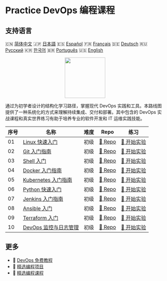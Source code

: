 # Practice DevOps 编程课程

## 支持语言

🇨🇳 [简体中文](README_zh.md) 🇯🇵 [日本語](README_ja.md) 🇪🇸 [Español](README_es.md) 🇫🇷 [Français](README_fr.md) 🇩🇪 [Deutsch](README_de.md) 🇷🇺 [Русский](README_ru.md) 🇰🇷 [한국어](README_ko.md) 🇧🇷 [Português](README_pt.md) 🇺🇸 [English](README.md) 

<div align="center">
<img width="128px" src="https://file.labex.io/path/a3Od9y18p0bV.png">
</div>

通过为初学者设计的结构化学习路径，掌握现代 DevOps 实践和工具。本路线图提供了一种系统化的方式来理解持续集成、交付和部署。其中包含的 DevOps 实战课程和真实世界练习有助于培养专业的软件开发和 IT 运维实践技能。

|   序号 | 名称                                                                                   | 难度   | Repo                                                                       | 练习                                                                         |
|--------|----------------------------------------------------------------------------------------|--------|----------------------------------------------------------------------------|------------------------------------------------------------------------------|
|     01 | [Linux 快速入门](https://labex.io/zh/courses/quick-start-with-linux)                   | 初级   | [🔗 Repo](https://github.com/labex-labs/quick-start-with-linux)            | [🚀 开始实验](https://labex.io/zh/courses/quick-start-with-linux)            |
|     02 | [Git 入门指南](https://labex.io/zh/courses/git-for-beginners)                          | 初级   | [🔗 Repo](https://github.com/labex-labs/git-for-beginners)                 | [🚀 开始实验](https://labex.io/zh/courses/git-for-beginners)                 |
|     03 | [Shell 入门](https://labex.io/zh/courses/shell-for-beginners)                          | 初级   | [🔗 Repo](https://github.com/labex-labs/shell-for-beginners)               | [🚀 开始实验](https://labex.io/zh/courses/shell-for-beginners)               |
|     04 | [Docker 入门指南](https://labex.io/zh/courses/docker-for-beginners)                    | 初级   | [🔗 Repo](https://github.com/labex-labs/docker-for-beginners)              | [🚀 开始实验](https://labex.io/zh/courses/docker-for-beginners)              |
|     05 | [Kubernetes 入门指南](https://labex.io/zh/courses/kubernetes-for-beginners)            | 初级   | [🔗 Repo](https://github.com/labex-labs/kubernetes-for-beginners)          | [🚀 开始实验](https://labex.io/zh/courses/kubernetes-for-beginners)          |
|     06 | [Python 快速入门](https://labex.io/zh/courses/quick-start-with-python)                 | 初级   | [🔗 Repo](https://github.com/labex-labs/quick-start-with-python)           | [🚀 开始实验](https://labex.io/zh/courses/quick-start-with-python)           |
|     07 | [Jenkins 入门指南](https://labex.io/zh/courses/jenkins-for-beginners)                  | 初级   | [🔗 Repo](https://github.com/labex-labs/jenkins-for-beginners)             | [🚀 开始实验](https://labex.io/zh/courses/jenkins-for-beginners)             |
|     08 | [Ansible 入门](https://labex.io/zh/courses/ansible-for-beginners)                      | 初级   | [🔗 Repo](https://github.com/labex-labs/ansible-for-beginners)             | [🚀 开始实验](https://labex.io/zh/courses/ansible-for-beginners)             |
|     09 | [Terraform 入门](https://labex.io/zh/courses/terraform-for-beginners)                  | 初级   | [🔗 Repo](https://github.com/labex-labs/terraform-for-beginners)           | [🚀 开始实验](https://labex.io/zh/courses/terraform-for-beginners)           |
|     10 | [DevOps 监控与日志管理](https://labex.io/zh/courses/monitoring-and-logging-for-devops) | 初级   | [🔗 Repo](https://github.com/labex-labs/monitoring-and-logging-for-devops) | [🚀 开始实验](https://labex.io/zh/courses/monitoring-and-logging-for-devops) |

## 更多

- 🔗 [DevOps 免费教程](https://github.com/labex-labs/devops-free-tutorials)
- 🔗 [精选编程项目](https://github.com/labex-labs/awesome-programming-projects)
- 🔗 [精选编程课程](https://github.com/labex-labs/awesome-programming-courses)

